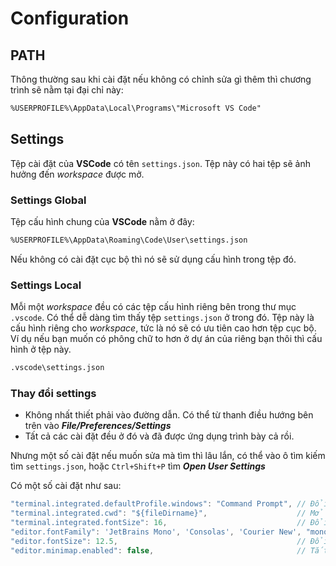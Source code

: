 # Configuration

## PATH

Thông thường sau khi cài đặt nếu không có chỉnh sửa gì thêm thì chương trình sẽ nằm tại đại chỉ này:

```txt
%USERPROFILE%\AppData\Local\Programs\"Microsoft VS Code"
```

## Settings

Tệp cài đặt của __VSCode__ có tên `settings.json`. Tệp này có hai tệp sẽ ảnh hưởng đến _workspace_ được mở.

### Settings Global

Tệp cấu hình chung của __VSCode__ nằm ở đây:

```txt
%USERPROFILE%\AppData\Roaming\Code\User\settings.json
```

Nếu không có cài đặt cục bộ thì nó sẽ sử dụng cấu hình trong tệp đó.

### Settings Local

Mỗi một _workspace_ đều có các tệp cấu hình riêng bên trong thư mục `.vscode`. Có thể dễ dàng tìm thấy tệp `settings.json` ở trong đó. Tệp này là cấu hình riêng cho _workspace_, tức là nó sẽ có ưu tiên cao hơn tệp cục bộ. Ví dụ nếu bạn muốn có phông chữ to hơn ở dự án của riêng bạn thôi thì cấu hình ở tệp này.

```txt
.vscode\settings.json
```

### Thay đổi settings

- Không nhất thiết phải vào đường dẫn. Có thể từ thanh điều hướng bên trên vào ___File/Preferences/Settings___
- Tất cả các cài đặt đều ở đó và đã được ứng dụng trình bày cả rồi.

Nhưng một số cài đặt nếu muốn sửa mà tìm thì lâu lắn, có thể vào ô tìm kiếm tìm `settings.json`, hoặc `Ctrl+Shift+P` tìm ___Open User Settings___

Có một số cài đặt như sau:

```js
"terminal.integrated.defaultProfile.windows": "Command Prompt", // Đổi Terminal mặc định được gọi sang CMD
"terminal.integrated.cwd": "${fileDirname}",                    // Mở terminal với đường dẫn tại thư mục làm việc
"terminal.integrated.fontSize": 16,                             // Đổi kích cỡ font cho terminal
"editor.fontFamily": 'JetBrains Mono', 'Consolas', 'Courier New', "monospace", // Đổi font chữ mặc định trong khu vực làm việc
"editor.fontSize": 12.5,                                        // Đổi font size trong khu vực làm việc
"editor.minimap.enabled": false,                                // Tắt minimap bên thanh cuộn
```